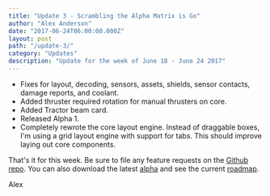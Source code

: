 ```yaml
---
title: "Update 3 - Scrambling the Alpha Matrix is Go"
author: "Alex Anderson"
date: "2017-06-24T06:00:00.000Z"
layout: post
path: "/update-3/"
category: "Updates"
description: "Update for the week of June 18 - June 24 2017"
---
```


* Fixes for layout, decoding, sensors, assets, shields, sensor contacts, damage reports, and coolant.
* Added thruster required rotation for manual thrusters on core.
* Added Tractor beam card.
* Released Alpha 1.
* Completely rewrote the core layout engine. Instead of draggable boxes, I'm using a grid layout engine with support for tabs. This should improve laying out core components.

That's it for this week. Be sure to file any feature requests on the [Github repo](https://github.com/Thorium-Sim/thorium/issues). You can also download the latest [alpha](https://github.com/Thorium-Sim/thorium/releases) and see the current [roadmap](https://github.com/Thorium-Sim/thorium/projects/2).

Alex
